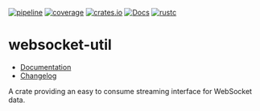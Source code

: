 [![pipeline](https://github.com/d-e-s-o/websocket-util/actions/workflows/ci.yml/badge.svg?branch=main)](https://github.com/d-e-s-o/websocket-util/actions/workflows/ci.yml)
[![coverage](https://codecov.io/gh/d-e-s-o/websocket-util/branch/main/graph/badge.svg)](https://codecov.io/gh/d-e-s-o/websocket-util)
[![crates.io](https://img.shields.io/crates/v/websocket-util.svg)](https://crates.io/crates/websocket-util)
[![Docs](https://docs.rs/websocket-util/badge.svg)](https://docs.rs/websocket-util)
[![rustc](https://img.shields.io/badge/rustc-1.57+-blue.svg)](https://blog.rust-lang.org/2021/12/02/Rust-1.57.0.html)

websocket-util
==============

- [Documentation][docs-rs]
- [Changelog](CHANGELOG.md)

A crate providing an easy to consume streaming interface for WebSocket
data.


[docs-rs]: https://docs.rs/crate/websocket-util
